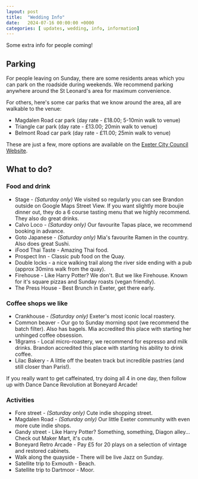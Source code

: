 ```yaml
---
layout: post
title:  "Wedding Info"
date:   2024-07-16 00:00:00 +0000
categories: [ updates, wedding, info, information]
---
```


Some extra info for people coming!
## Parking
For people leaving on Sunday, there are some residents areas which you can park on the roadside during weekends. We recommend parking anywhere around the St Leonard's area for maximum convenience.

For others, here's some car parks that we know around the area, all are walkable to the venue:
- Magdalen Road car park (day rate - £18.00; 5-10min walk to venue)
- Triangle car park (day rate - £13.00; 20min walk to venue)
- Belmont Road car park (day rate - £11.00; 25min walk to venue)

These are just a few, more options are available on the [Exeter City Council Website](https://exeter.gov.uk/car-parking/).

## What to do?
### Food and drink
- Stage - _(Saturday only)_ We visited so regularly you can see Brandon outside on Google Maps Street View. If you want slightly more boujie dinner out, they do a 6 course tasting menu that we highly recommend. They also do great drinks.
- Calvo Loco - _(Saturday only)_ Our favourite Tapas place, we recommend booking in advance.
- Goto Japanese - _(Saturday only)_ Mia's favourite Ramen in the country. Also does great Sushi. 
- iFood Thai Taste - Amazing Thai food. 
- Prospect Inn - Classic pub food on the Quay.
- Double locks - a nice walking trail along the river side ending with a pub (approx 30mins walk from the quay).
- Firehouse - Like Harry Potter? We don't. But we like Firehouse. Known for it's square pizzas and Sunday roasts (vegan friendly).
- The Press House - Best Brunch in Exeter, get there early.

### Coffee shops we like
- Crankhouse - _(Saturday only)_ Exeter's most iconic local roastery.
- Common beaver - Our go to Sunday morning spot (we recommend the batch filter). Also has bagels. Mia accredited this place with starting her unhinged coffee obsession.
- 18grams - Local micro-roastery, we recommend for espresso and milk drinks. Brandon accredited this place with starting his ability to drink coffee.
- Lilac Bakery - A little off the beaten track but incredible pastries (and still closer than Paris!).

If you really want to get caffeinated, try doing all 4 in one day, then follow up with Dance Dance Revolution at Boneyard Arcade!

### Activities
- Fore street - _(Saturday only)_ Cute indie shopping street.
- Magdalen Road - _(Saturday only)_ Our little Exeter community with even more cute indie shops.
- Gandy street - Like Harry Potter? Something, something, Diagon alley... Check out Maker Mart, it's cute.
- Boneyard Retro Arcade - Pay £5 for 20 plays on a selection of vintage and restored cabinets.
- Walk along the quayside - There will be live Jazz on Sunday.
- Satellite trip to Exmouth - Beach.
- Satellite trip to Dartmoor - Moor.
